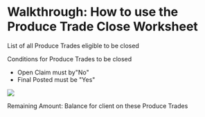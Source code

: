 # Walkthrough: How to use the Produce Trade Close Worksheet

List of all Produce Trades eligible to be closed

Conditions for Produce Trades to be closed    

* Open Claim must by"No"
* Final Posted must be "Yes"

  


![](https://s3.amazonaws.com/cdn.freshdesk.com/data/helpdesk/attachments/production/8090255793/original/8tks-ElwrcN31MIA56rFqLWevrXKTAZdFg.png?1637739994)

  


Remaining Amount: Balance for client on these Produce Trades

